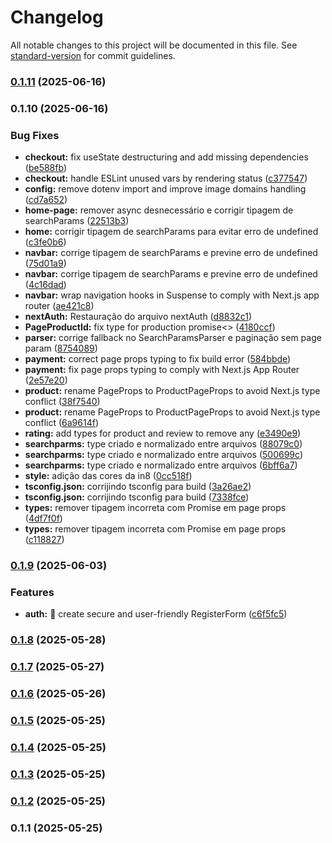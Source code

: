 # Changelog

All notable changes to this project will be documented in this file. See [standard-version](https://github.com/conventional-changelog/standard-version) for commit guidelines.

### [0.1.11](https://github.com/4snt/in8shop_front_react/compare/v0.1.10...v0.1.11) (2025-06-16)

### 0.1.10 (2025-06-16)


### Bug Fixes

* **checkout:** fix useState destructuring and add missing dependencies ([be588fb](https://github.com/4snt/in8shop_front_react/commit/be588fb6d64260067bfecab7485a08e25747014a))
* **checkout:** handle ESLint unused vars by rendering status ([c377547](https://github.com/4snt/in8shop_front_react/commit/c3775471610480b7ff921ec8f80fdfb3efd59162))
* **config:** remove dotenv import and improve image domains handling ([cd7a652](https://github.com/4snt/in8shop_front_react/commit/cd7a65237605cc477a578afe1827cf00309c4412))
* **home-page:** remover async desnecessário e corrigir tipagem de searchParams ([22513b3](https://github.com/4snt/in8shop_front_react/commit/22513b3eced910e3d569535deb327e4bfbee63d9))
* **home:** corrigir tipagem de searchParams para evitar erro de undefined ([c3fe0b6](https://github.com/4snt/in8shop_front_react/commit/c3fe0b683b02823b88d525cf2d4125a740307265))
* **navbar:** corrige tipagem de searchParams e previne erro de undefined ([75d01a9](https://github.com/4snt/in8shop_front_react/commit/75d01a9243aeac05b3a9a160246531761daacad1))
* **navbar:** corrige tipagem de searchParams e previne erro de undefined ([4c16dad](https://github.com/4snt/in8shop_front_react/commit/4c16dada54960363e8bd15e64aa57c83abb31529))
* **navbar:** wrap navigation hooks in Suspense to comply with Next.js app router ([ae421c8](https://github.com/4snt/in8shop_front_react/commit/ae421c829f1be9e4e17f24c4212f87cbc3b3f026))
* **nextAuth:** Restauração do arquivo nextAuth ([d8832c1](https://github.com/4snt/in8shop_front_react/commit/d8832c143f5a790951a1a1e2b8588c24bc9cea70))
* **PageProductId:** fix type for production promise<> ([4180ccf](https://github.com/4snt/in8shop_front_react/commit/4180ccf8b6e2f96e78d0317b8a2f930494ebf331))
* **parser:** corrige fallback no SearchParamsParser e paginação sem page param ([8754089](https://github.com/4snt/in8shop_front_react/commit/87540895c54a4778892eace475580639367aaec8))
* **payment:** correct page props typing to fix build error ([584bbde](https://github.com/4snt/in8shop_front_react/commit/584bbde0d33eedb418064415ec9f6c125c3762a1))
* **payment:** fix page props typing to comply with Next.js App Router ([2e57e20](https://github.com/4snt/in8shop_front_react/commit/2e57e202ac016b08d8d2952c0dfa7bf16ef53332))
* **product:** rename PageProps to ProductPageProps to avoid Next.js type conflict ([38f7540](https://github.com/4snt/in8shop_front_react/commit/38f75409739bb374f0c573ce96018426b64a4212))
* **product:** rename PageProps to ProductPageProps to avoid Next.js type conflict ([6a9614f](https://github.com/4snt/in8shop_front_react/commit/6a9614f8773eba2ba64fdf546dcf9ffc8cbc6844))
* **rating:** add types for product and review to remove any ([e3490e9](https://github.com/4snt/in8shop_front_react/commit/e3490e967527e7affad564039957b4c42002c01c))
* **searchparms:** type criado e normalizado entre arquivos ([88079c0](https://github.com/4snt/in8shop_front_react/commit/88079c04b810588f3e90bcdc7aca002c86c184e1))
* **searchparms:** type criado e normalizado entre arquivos ([500699c](https://github.com/4snt/in8shop_front_react/commit/500699c7eaffebf32de5367d413c465f7dba8729))
* **searchparms:** type criado e normalizado entre arquivos ([6bff6a7](https://github.com/4snt/in8shop_front_react/commit/6bff6a7d7bef663bf821fac61c0bfe8adb6832a4))
* **style:** adição das cores da in8 ([0cc518f](https://github.com/4snt/in8shop_front_react/commit/0cc518f68dfd6d7fd043003f37a9bcef29818d1b))
* **tsconfig.json:** corrijindo tsconfig para build ([3a26ae2](https://github.com/4snt/in8shop_front_react/commit/3a26ae21ceaa1f9290c7c1aeafef0e24fec711d7))
* **tsconfig.json:** corrijindo tsconfig para build ([7338fce](https://github.com/4snt/in8shop_front_react/commit/7338fce2c823a833d7c58df5369fe7f157c484ea))
* **types:** remover tipagem incorreta com Promise em page props ([4df7f0f](https://github.com/4snt/in8shop_front_react/commit/4df7f0f9cb4760a34f27c5719f76311fdd9f51b9))
* **types:** remover tipagem incorreta com Promise em page props ([c118827](https://github.com/4snt/in8shop_front_react/commit/c11882731396b38bb2b42df114ad2de850c72235))

### [0.1.9](https://github.com/4snt/acheishop/compare/v0.1.8...v0.1.9) (2025-06-03)


### Features

* **auth:** 🎉 create secure and user-friendly RegisterForm ([c6f5fc5](https://github.com/4snt/acheishop/commit/c6f5fc58dd96eed79e77f397f8426b0cb3b3aabf))

### [0.1.8](https://github.com/4snt/acheishop/compare/v0.1.7...v0.1.8) (2025-05-28)

### [0.1.7](https://github.com/4snt/acheishop/compare/v0.1.6...v0.1.7) (2025-05-27)

### [0.1.6](https://github.com/4snt/acheishop/compare/v0.1.5...v0.1.6) (2025-05-26)

### [0.1.5](https://github.com/4snt/acheishop/compare/v0.1.4...v0.1.5) (2025-05-25)

### [0.1.4](https://github.com/4snt/acheishop/compare/v0.1.3...v0.1.4) (2025-05-25)

### [0.1.3](https://github.com/4snt/acheishop/compare/v0.1.2...v0.1.3) (2025-05-25)

### [0.1.2](https://github.com/4snt/acheishop/compare/v0.1.1...v0.1.2) (2025-05-25)

### 0.1.1 (2025-05-25)
